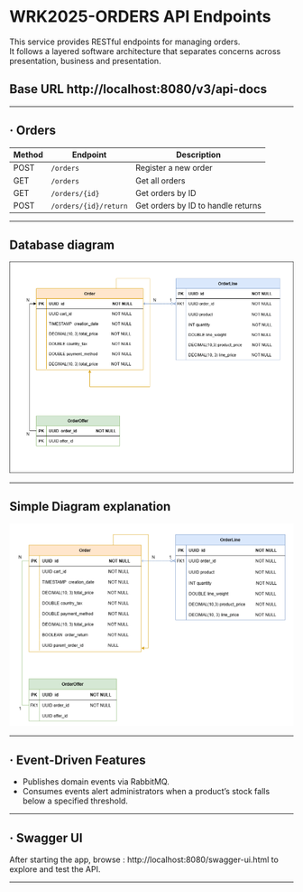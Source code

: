 # WRK2025-ORDERS API Endpoints

This service provides RESTful endpoints for managing orders.  
It follows a layered software architecture that separates concerns across presentation, business and presentation.

## Base URL http://localhost:8080/v3/api-docs

---

## · Orders

| Method | Endpoint              | Description                 |
|--------|-----------------------|-----------------------------|
| POST   | `/orders`             | Register a new order        |
| GET    | `/orders`             | Get all orders              |
| GET    | `/orders/{id}`        | Get orders by ID            |
| POST   | `/orders/{id}/return` | Get orders by ID to handle returns |

---

## Database diagram

![DB Diagram](./diagrams/OrderDiagram.png)

---

## Simple Diagram explanation

![CL Diagram](./diagrams/OrderSimpleDG.png)

---

## · Event-Driven Features

- Publishes domain events via RabbitMQ.
- Consumes events alert administrators when a product’s stock falls below a specified threshold.

---
## · Swagger UI

After starting the app, browse :
http://localhost:8080/swagger-ui.html
to explore and test the API.

---